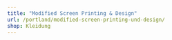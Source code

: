 ```yaml
---
title: "Modified Screen Printing & Design"
url: /portland/modified-screen-printing-und-design/
shop: Kleidung
---
```

